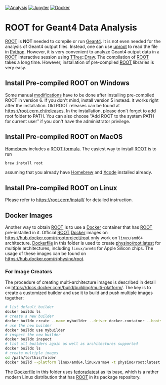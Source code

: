[![Analysis](https://img.shields.io/badge/Analysis-blue?style=flat)](..)
[![Jupyter](https://img.shields.io/badge/Jupyter-notebook-green?style=flat)](notebook)
[![Docker](https://img.shields.io/badge/Docker-images-orange?style=flat)](#docker-images)

# ROOT for Geant4 Data Analysis

[ROOT][] is **NOT** needed to compile or run [Geant4][]. It is not even needed for the analysis of Geant4 output files. Instead, one can use [uproot][] to read the file in [Python][]. However, it is very convenient to analyze Geant4 output data in a [ROOT][] interactive session using [TTree][]::[Draw][]. The compilation of [ROOT][] takes a long time. However, installation of pre-compiled [ROOT][] libraries is very easy.

## Install Pre-compiled ROOT on Windows

Some manual [modifications](https://root-forum.cern.ch/t/windows-install-issue-with-root-version-618-02/35773/7) have to be done after installing pre-compiled ROOT in version 6. If you don't mind, install version 5 instead. It works right after the installation. Old ROOT releases can be found at <https://root.cern.ch/releases>. In the installation, please don't forget to add root folder to PATH. You can also choose "Add ROOT to the system PATH for current user" if you don't have the administrator privilege.

## Install Pre-compiled ROOT on MacOS

[Homebrew][] includes a [ROOT formula](https://formulae.brew.sh/formula/root). The easiest way to install [ROOT][] is to run

```sh
brew install root
```

assuming that you already have [Homebrew][] and [Xcode][] installed already.

## Install Pre-compiled ROOT on Linux

Please refer to <https://root.cern/install/> for detailed instruction.

## Docker Images

Another way to obtain [ROOT][] is to use a [Docker][] container that has [ROOT][] pre-installed in it. Official [ROOT][] [Docker][] images on <https://hub.docker.com/r/rootproject/root> only work on `linux/amd64` architecture. [Dockerfile][] in this folder is used to create [physino/root:latest][] for multiple architectures, including `linux/arm64` for Apple Silicon chips. The usage of these images can be found on <https://hub.docker.com/r/physino/root>.

### For Image Creators

The procedure of creating multi-architecture images is described in detail on <https://docs.docker.com/build/building/multi-platform/>. The key is to create a customized builder and use it to build and push multiple images together:

```sh
# list default builder
docker buildx ls
# create a new builder
docker buildx create --name mybuilder --driver docker-container --bootstrap
# use the new builder
docker buildx use mybuilder
# inspect the new builder
docker buildx inspect
# list all builders again as well as architectures supported
docker buildx ls
# create multiple images
cd /path/to/this/folder
docker build --platform linux/amd64,linux/arm64 -t physino/root:latest --push .
```

The [Dockerfile][] in this folder uses [fedora:latest][] as its base, which is a rather modern Linux distribution that has [ROOT][] in its package repository.

[Geant4]: ../..
[TTree]: https://root.cern/manual/trees
[Draw]: https://root.cern.ch/doc/master/classTTree.html#a73450649dc6e54b5b94516c468523e45
[ROOT]: https://root.cern.ch
[uproot]: https://pypi.org/project/uproot
[Python]: https://www.python.org/
[Homebrew]: https://brew.sh
[Xcode]: https://developer.apple.com/xcode
[Docker]: https://www.docker.com
[physino/root:latest]: https://hub.docker.com/r/physino/root
[fedora:latest]: https://hub.docker.com/_/fedora
[Dockerfile]: https://github.com/jintonic/geant4/blob/main/analysis/root/Dockerfile
